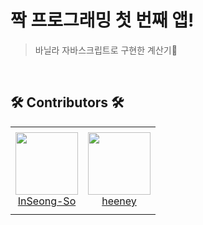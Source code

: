 # 짝 프로그래밍 첫 번째 앱!
> 바닐라 자바스크립트로 구현한 계산기🤩

<br>

## 🛠 Contributors 🛠

<table>
  <tr height="140px">
    <td align="center">
      <a href="https://github.com/InSeong-So"><img height="100px" width="100px" src="https://avatars.githubusercontent.com/u/18283006?v=4"/></a>
      <br />
      <a href="https://github.com/InSeong-So">InSeong-So</a>
    </td>
    <td align="center">
      <a href="https://github.com/programmer-heeney"><img height="100px" width="100px" src="https://avatars.githubusercontent.com/u/66028045?v=4"/></a>
      <br />
      <a href="https://github.com/programmer-heeney">heeney</a>
    </td>
  </tr>
</table>

<br>

